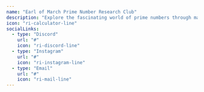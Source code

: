 ```yaml
---
name: "Earl of March Prime Number Research Club"
description: "Explore the fascinating world of prime numbers through mathematical research, computational analysis, and collaborative problem-solving. Discover patterns, properties, and applications of prime numbers."
icon: "ri-calculator-line"
socialLinks:
  - type: "Discord"
    url: "#"
    icon: "ri-discord-line"
  - type: "Instagram"
    url: "#"
    icon: "ri-instagram-line"
  - type: "Email"
    url: "#"
    icon: "ri-mail-line"
---
```

